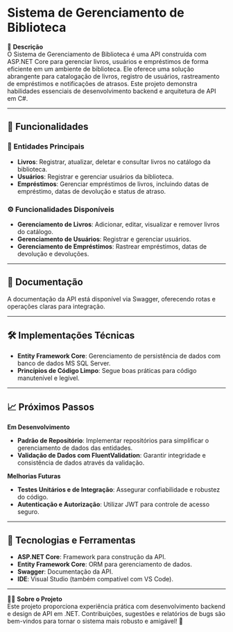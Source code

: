 # Sistema de Gerenciamento de Biblioteca

📑 **Descrição**  
O Sistema de Gerenciamento de Biblioteca é uma API construída com ASP.NET Core para gerenciar livros, usuários e empréstimos de forma eficiente em um ambiente de biblioteca. Ele oferece uma solução abrangente para catalogação de livros, registro de usuários, rastreamento de empréstimos e notificações de atrasos. Este projeto demonstra habilidades essenciais de desenvolvimento backend e arquitetura de API em C#.

---

## 🚀 **Funcionalidades**

### 📌 Entidades Principais
- **Livros**: Registrar, atualizar, deletar e consultar livros no catálogo da biblioteca.
- **Usuários**: Registrar e gerenciar usuários da biblioteca.
- **Empréstimos**: Gerenciar empréstimos de livros, incluindo datas de empréstimo, datas de devolução e status de atraso.

### ⚙️ Funcionalidades Disponíveis
- **Gerenciamento de Livros**: Adicionar, editar, visualizar e remover livros do catálogo.
- **Gerenciamento de Usuários**: Registrar e gerenciar usuários.
- **Gerenciamento de Empréstimos**: Rastrear empréstimos, datas de devolução e devoluções.

---

## 📝 **Documentação**

A documentação da API está disponível via Swagger, oferecendo rotas e operações claras para integração.

---

## 🛠️ **Implementações Técnicas**

- **Entity Framework Core**: Gerenciamento de persistência de dados com banco de dados MS SQL Server.
- **Princípios de Código Limpo**: Segue boas práticas para código manutenível e legível.


---

## 📈 **Próximos Passos**

**Em Desenvolvimento**
- **Padrão de Repositório**: Implementar repositórios para simplificar o gerenciamento de dados das entidades.
- **Validação de Dados com FluentValidation**: Garantir integridade e consistência de dados através da validação.

**Melhorias Futuras**
- **Testes Unitários e de Integração**: Assegurar confiabilidade e robustez do código.
- **Autenticação e Autorização**: Utilizar JWT para controle de acesso seguro.

---

## 🧰 **Tecnologias e Ferramentas**

- **ASP.NET Core**: Framework para construção da API.
- **Entity Framework Core**: ORM para gerenciamento de dados.
- **Swagger**: Documentação da API.
- **IDE**: Visual Studio (também compatível com VS Code).

---

👨‍💻 **Sobre o Projeto**  
Este projeto proporciona experiência prática com desenvolvimento backend e design de API em .NET. Contribuições, sugestões e relatórios de bugs são bem-vindos para tornar o sistema mais robusto e amigável! 🚀
